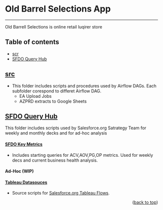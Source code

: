 # Old Barrel Selections App
- - - - 
<a name="readme-top"></a>

Old Barrell Selections is online retail luqirer store

## Table of contents ##
* [scr](#src)
* [SFDO Query Hub](#sfdo-query-hub)


## [src](https://git.soma.salesforce.com/Global-Distribution-Strategy-Operations/sfdo_sales_strategy/tree/master/src)

  - This folder includes scripts and procedures used by Airflow DAGs. Each subfolder corespond to differet Airflow DAG.
      - EA Upload Jobs
      - AZPRD extracts to Google Sheets


## [SFDO Query Hub](https://git.soma.salesforce.com/Global-Distribution-Strategy-Operations/sfdo_sales_strategy/tree/master/SFDO%20Queries%20Hub)
This folder includes scripts used by Salesforce.org Satrategy Team for weekly and monthly decks and for ad-hoc analysis

   #### [SFDO Key Metrics](https://git.soma.salesforce.com/Global-Distribution-Strategy-Operations/sfdo_sales_strategy/tree/master/SFDO%20Queries%20Hub/SFDO%20Key%20Metrics)
   - Includes starting queries for ACV,AOV,PG,OP metrics. Used for weekly decs and current business health analysis.
   
   #### Ad-Hoc (WIP) 
        


   #### [Tableau Datasouces](https://git.soma.salesforce.com/Global-Distribution-Strategy-Operations/sfdo_sales_strategy/tree/master/SFDO%20Queries%20Hub/Tableau%20Datasources)
   
   - Source scripts for [Salesforce.org Tableau Flows](https://tabse.internal.salesforce.com/#/projects/2027).

   
<p align="right">(<a href="#readme-top">back to top</a>)</p>



